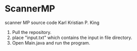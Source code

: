 # ScannerMP
scanner MP source code
Karl Kristian P. King
1. Pull the repository.
2. place "input.txt" which contains the input in file directory.
3. Open Main.java and run the program.
